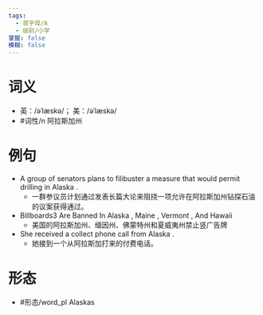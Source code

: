 ```yaml
---
tags:
  - 首字母/A
  - 级别/小学
掌握: false
模糊: false
---
```

# 词义
- 英：/əˈlæskə/； 美：/əˈlæskə/
- #词性/n  阿拉斯加州
# 例句
- A group of senators plans to filibuster a measure that would permit drilling in Alaska .
	- 一群参议员计划通过发表长篇大论来阻挠一项允许在阿拉斯加州钻探石油的议案获得通过。
- Billboards3 Are Banned In Alaska , Maine , Vermont , And Hawaii
	- 美国的阿拉斯加州、缅因州、佛蒙特州和夏威夷州禁止竖广告牌
- She received a collect phone call from Alaska .
	- 她接到一个从阿拉斯加打来的付费电话。
# 形态
- #形态/word_pl Alaskas
